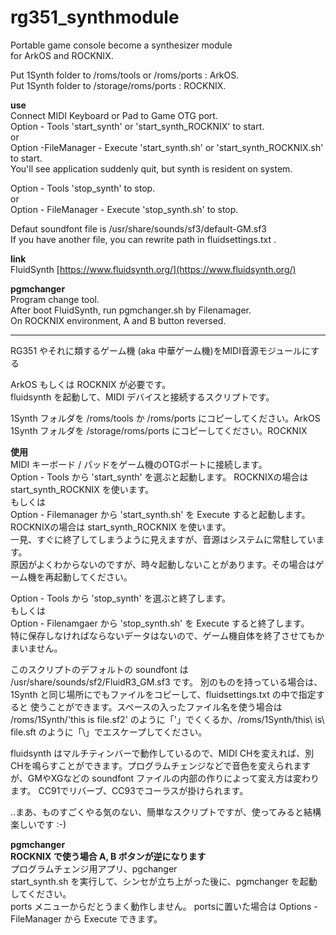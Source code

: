 # rg351_synthmodule
Portable game console become a synthesizer module  
for ArkOS and ROCKNIX.  

Put 1Synth folder to /roms/tools or /roms/ports : ArkOS.  
Put 1Synth folder to /storage/roms/ports : ROCKNIX.  
   
**use**  
Connect MIDI Keyboard or Pad to Game OTG port.  
Option - Tools 'start_synth' or 'start_synth_ROCKNIX' to start.  
or  
Option -FileManager - Execute 'start_synth.sh' or 'start_synth_ROCKNIX.sh' to start.  
You'll see application suddenly quit, but synth is resident on system.

  
Option - Tools 'stop_synth' to stop.  
or  
Option - FileManager - Execute 'stop_synth.sh' to stop.  
  
Defaut soundfont file is /usr/share/sounds/sf3/default-GM.sf3  
If you have another file, you can rewrite path in fluidsettings.txt .  

**link**  
FluidSynth [https://www.fluidsynth.org/](https://www.fluidsynth.org/)  
  
  
**pgmchanger**  
Program change tool.  
After boot FluidSynth, run pgmchanger.sh by Filenamager.  
On ROCKNIX environment, A and B button reversed.   
  
----
RG351 やそれに類するゲーム機 (aka 中華ゲーム機)をMIDI音源モジュールにする  
  
ArkOS もしくは ROCKNIX が必要です。  
fluidsynth を起動して、MIDI デバイスと接続するスクリプトです。  
  
1Synth フォルダを /roms/tools か /roms/ports にコピーしてください。ArkOS  
1Synth フォルダを /storage/roms/ports にコピーしてください。ROCKNIX  
    
**使用**  
MIDI キーボード / パッドをゲーム機のOTGポートに接続します。  
Option - Tools から 'start_synth' を選ぶと起動します。 ROCKNIXの場合は start_synth_ROCKNIX を使います。    
もしくは  
Option - Filemanager から 'start_synth.sh' を Execute すると起動します。 ROCKNIXの場合は start_synth_ROCKNIX を使います。    
一見、すぐに終了してしまうように見えますが、音源はシステムに常駐しています。  
原因がよくわからないのですが、時々起動しないことがあります。その場合はゲーム機を再起動してください。  

Option - Tools から 'stop_synth' を選ぶと終了します。  
もしくは  
Option - Filenamgaer から 'stop_synth.sh' を Execute すると終了します。  
特に保存しなければならないデータはないので、ゲーム機自体を終了させてもかまいません。  

このスクリプトのデフォルトの soundfont は /usr/share/sounds/sf2/FluidR3_GM.sf3 です。
別のものを持っている場合は、1Synth と同じ場所にでもファイルをコピーして、fluidsettings.txt の中で指定すると
使うことができます。スペースの入ったファイル名を使う場合は /roms/1Synth/'this is file.sf2' のように「'」でくくるか、/roms/1Synth/this\ is\ file.sft のように「\」でエスケープしてください。  

fluidsynth はマルチティンバーで動作しているので、MIDI CHを変えれば、別CHを鳴らすことができます。プログラムチェンジなどで音色を変えられますが、GMやXGなどの soundfont ファイルの内部の作りによって変え方は変わります。 CC91でリバーブ、CC93でコーラスが掛けられます。  


..まあ、ものすごくやる気のない、簡単なスクリプトですが、使ってみると結構楽しいです :-)  
  
**pgmchanger**  
**ROCKNIX で使う場合 A, B ボタンが逆になります**  
プログラムチェンジ用アプリ、pgchanger  
start_synth.sh を実行して、シンセが立ち上がった後に、pgmchanger を起動してください。  
ports メニューからだとうまく動作しません。  portsに置いた場合は Options -FileManager から Execute できます。  
